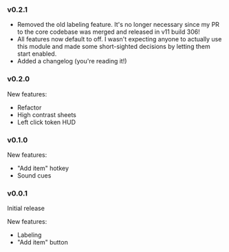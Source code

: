### v0.2.1

- Removed the old labeling feature. It's no longer necessary since my PR to the core codebase was merged and released in v11 build 306!
- All features now default to off. I wasn't expecting anyone to actually use this module and made some short-sighted decisions by letting them start enabled.
- Added a changelog (you're reading it!)

### v0.2.0

New features:
- Refactor
- High contrast sheets
- Left click token HUD

### v0.1.0

New features:
- "Add item" hotkey
- Sound cues

### v0.0.1

Initial release

New features:
- Labeling
- "Add item" button